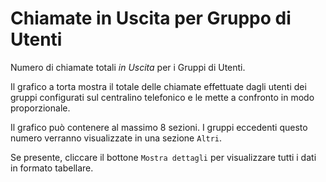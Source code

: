 # Chiamate in Uscita per Gruppo di Utenti

Numero di chiamate totali *in Uscita* per i Gruppi di Utenti.

Il grafico a torta mostra il totale delle chiamate effettuate dagli utenti dei 
gruppi configurati sul centralino telefonico e le mette a confronto in modo 
proporzionale.

Il grafico può contenere al massimo 8 sezioni. I gruppi eccedenti questo numero
verranno visualizzate in una sezione `Altri`.

Se presente, cliccare il bottone `Mostra dettagli` per visualizzare tutti i dati
in formato tabellare.

